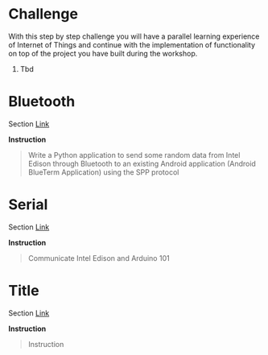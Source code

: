 # Challenge

With this step by step challenge you will have a parallel learning experience of Internet of Things and continue with the implementation of functionality on top of the project you have built during the workshop.

1. Tbd

# Bluetooth

Section [Link](url)

__Instruction__

> Write a Python application to send some random data from Intel Edison through Bluetooth to an existing Android application (Android BlueTerm Application) using the SPP protocol

# Serial

Section [Link](url)

__Instruction__

> Communicate Intel Edison and Arduino 101


# Title

Section [Link](url)

__Instruction__ 
> Instruction

